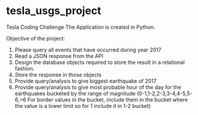 # tesla_usgs_project
Tesla Coding Challenge
The Application is created in Python.

Objective of the project:
1) Please query all events that have occurred during year 2017
2) Read a JSON response from the API
3) Design the database objects required to store the result in a relational fashion.
4) Store the response in those objects
5) Provide query/analysis to give biggest earthquake of 2017
6) Provide query/analysis to give most probable hour of the day for the earthquakes bucketed by the range of magnitude (0-1,1-2,2-3,3-4,4-5,5-6,>6   For border values in the bucket, include them in the bucket where the value is a lower limit so for 1 include it in 1-2 bucket)

